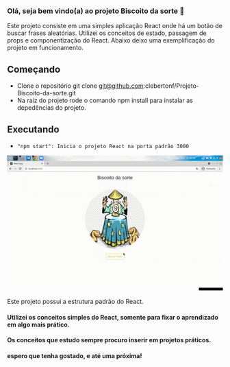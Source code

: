 ### Olá, seja bem vindo(a) ao projeto Biscoito da sorte 🍪

Este projeto consiste em uma simples aplicação React onde há um botão
de buscar frases aleatórias. Utilizei os conceitos de estado, passagem de
props e componentização do React.
Abaixo deixo uma exemplificação do projeto em funcionamento.

## Começando

- Clone o repositório git clone git@github.com:clebertonf/Projeto-Biscoito-da-sorte.git
- Na raiz do projeto rode o comando npm install para instalar as depedências do projeto.

## Executando

- `"npm start": Inicia o projeto React na porta padrão 3000 `

![biscoito da sorte](./src/assets/01-biscoito-da-sorte.gif)

Este projeto possui a estrutura padrão do React.

#### Utilizei os conceitos simples do React, somente para fixar o aprendizado em algo mais prático.
#### Os conceitos que estudo sempre procuro inserir em projetos práticos.
#### espero que tenha gostado, e até uma próxima!
